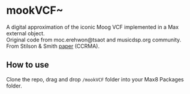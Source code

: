 # mookVCF~
A digital approximation of the iconic Moog VCF implemented in a Max external object.  
Original code from moc.erehwon@tsaot and musicdsp.org community.  
From Stilson & Smith [paper](https://ccrma.stanford.edu/~stilti/papers/moogvcf.pdf) (CCRMA). 

## How to use
Clone the repo, drag and drop `/mookVCF` folder into your Max8 Packages folder.
